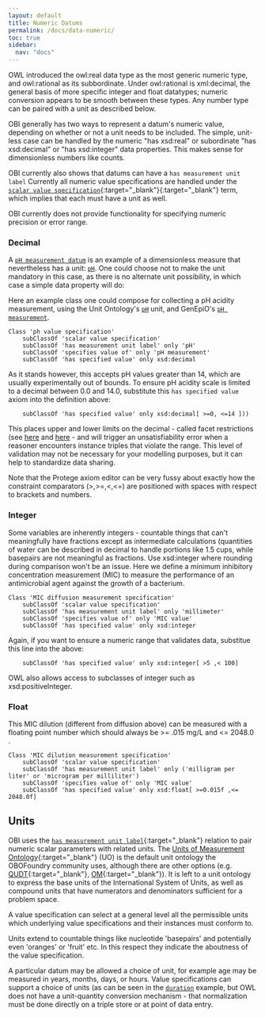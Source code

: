 ```yaml
---
layout: default
title: Numeric Datums
permalink: /docs/data-numeric/
toc: true
sidebar:
  nav: "docs"
---
```


OWL introduced the owl:real data type as the most generic numeric type, and owl:rational as its subbordinate. Under owl:rational is xml:decimal, the general basis of more specific integer and float datatypes; numeric conversion appears to be smooth between these types. Any number type can be paired with a unit as described below. 

OBI generally has two ways to represent a datum's numeric value, depending on whether or not a unit needs to be included.  The simple, unit-less case can be handled by the numeric "has xsd:real" or subordinate "has xsd:decimal" or "has xsd:integer" data properties.  This makes sense for dimensionless numbers like counts.

OBI currently also shows that datums can have a `has measurement unit label`
Currently all numeric value specifications are handled under the [`scalar value specification`](http://purl.obolibrary.org/obo/OBI_0001931){:target="_blank"}{:target="_blank"} term, which implies that each must have a unit as well. 


OBI currently does not provide functionality for specifying numeric precision or error range. 

### Decimal

A [`pH measurement datum`](http://purl.obolibrary.org/obo/GENEPIO_0001736) is an example of a dimensionless measure that nevertheless has a unit: [`pH`](http://purl.obolibrary.org/obo/UO_0000196).  One could choose not to make the unit mandatory in this case, as there is no alternate unit possibility, in which case a simple data property will do:



Here an example class one could compose  for collecting a pH acidity measurement, using the Unit Ontology's  [`pH`](http://purl.obolibrary.org/obo/UO_0000196) unit, and GenEpiO's [`pH measurement`](http://purl.obolibrary.org/obo/GENEPIO_0001736). 

    Class 'ph value specification'
        subClassOf 'scalar value specification'
        subClassOf 'has measurement unit label' only 'pH' 
        subClassOf 'specifies value of' only 'pH measurement'
        subClassOf 'has specified value' only xsd:decimal

As it stands however, this accepts pH values greater than 14, which are usually experimentally out of bounds. To ensure pH acidity scale is limited to a decimal between 0.0 and 14.0, substitute this `has specified value` axiom into the definition above:

        subClassOf 'has specified value' only xsd:decimal[ >=0, <=14 ]))

This places upper and lower limits on the decimal - called facet restrictions (see [here](https://www.w3.org/TR/owl2-quick-reference/#Facets) and [here](https://www.w3.org/TR/owl2-syntax/#Datatype_Maps) - and will trigger an unsatisfiability error when a reasoner encounters instance triples that violate the range. This level of validation may not be necessary for your modelling purposes, but it can help to standardize data sharing.

Note that the Protege axiom editor can be very fussy about exactly how the constraint comparators (>,>=,<,<=) are positioned with spaces with respect to brackets and numbers.

### Integer

Some variables are inherently integers - countable things that can't meaningfully have fractions except as intermediate calculations (quantities of water can be described in decimal to handle portions like 1.5 cups, while basepairs are not meaningful as fractions. Use xsd:integer where rounding during comparison won't be an issue. Here we define a minimum inhibitory concentration measurement (MIC) to measure the performance of an antimicrobial agent against the growth of a bacterium.

<!-- 
[//]: # (    Class 'integer value specification'
        subClassOf 'has specified value' only xsd:integer
        subClassOf 'decimal value specification'
)
[//]: # (        subClassOf 'integer value specification')
-->

    Class 'MIC diffusion measurement specification'
        subClassOf 'scalar value specification'
        subClassOf 'has measurement unit label' only 'millimeter' 
        subClassOf 'specifies value of' only 'MIC value'
        subClassOf 'has specified value' only xsd:integer

Again, if you want to ensure a numeric range that validates data, substitue this line into the above:

        subClassOf 'has specified value' only xsd:integer[ >5 ,< 100]

OWL also allows access to subclasses of integer such as xsd:positiveInteger.

### Float

<!--
[//]: # (    Class 'float value specification'
        subClassOf 'decimal value specification'
        subClassOf 'has specified value' only xsd:float
)
[//]: # (        subClassOf 'float value specification')
-->

This MIC dilution (different from diffusion above) can be measured with a floating point number which should always be >= .015 mg/L and <= 2048.0 .

    Class 'MIC dilution measurement specification'
        subClassOf 'scalar value specification'
        subClassOf 'has measurement unit label' only ('milligram per liter' or 'microgram per milliliter')
        subClassOf 'specifies value of' only 'MIC value'
        subClassOf 'has specified value' only xsd:float[ >=0.015f ,<= 2048.0f]


## Units

OBI uses the [`has measurement unit label`](http://purl.obolibrary.org/obo/IAO_0000039){:target="_blank"} relation to pair numeric scalar parameters with related units.  The [Units of Measurement Ontology](https://github.com/bio-ontology-research-group/unit-ontology){:target="_blank"} (UO) is the default unit ontology the OBOFoundry community uses, although there are other options (e.g. [QUDT](http://qudt.org/){:target="_blank"}, [OM](https://github.com/HajoRijgersberg/OM){:target="_blank"}). It is left to a unit ontology to express the base units of the International System of Units, as well as compound units that have numerators and denominators sufficient for a problem space.

A value specification can select at a general level all the permissible units which underlying value specifications and their instances must conform to.

Units extend to countable things like nucleotide 'basepairs' and potentially even 'oranges' or 'fruit' etc. In this respect they indicate the aboutness of the value specification.

A particular datum may be allowed a choice of unit, for example age may be measured in years, months, days, or hours.  Value specifications can support a choice of units (as can be seen in the [`duration`](/docs/data-time/#duration) example, but OWL does not have a unit-quantity conversion mechanism - that normalization must be done directly on a triple store or at point of data entry.


